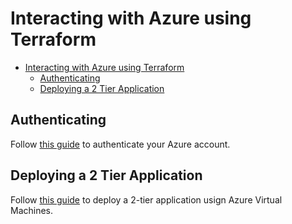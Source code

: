 # Interacting with Azure using Terraform

- [Interacting with Azure using Terraform](#interacting-with-azure-using-terraform)
  - [Authenticating](#authenticating)
  - [Deploying a 2 Tier Application](#deploying-a-2-tier-application)

## Authenticating

Follow [this guide](authentication.md) to authenticate your Azure account.

## Deploying a 2 Tier Application

Follow [this guide](2-tier-app-deployment.md) to deploy a 2-tier application usign Azure Virtual Machines.
